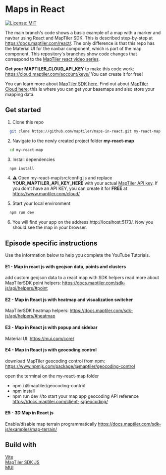 # Maps in React

[![License: MIT](https://img.shields.io/badge/License-MIT-yellow.svg)](https://opensource.org/licenses/MIT)

The main branch's code shows a basic example of a map with a marker and navbar using React and MapTiler SDK. This is described step-by-step at https://docs.maptiler.com/react/. The only difference is that this repo has the Material UI for the navbar component, which is part of the map component. This repository's branches show code changes that correspond to the [MapTiler react video series]().

**Get your MAPTILER_CLOUD_API_KEY** to make this code work: https://cloud.maptiler.com/account/keys/ You can create it for free!

You can learn more about [MapTiler SDK here.](https://docs.maptiler.com/sdk-js/) Find out about [MapTiler Cloud here](https://www.maptiler.com/cloud/); this is where you can get your basemaps and also store your mapping data.

## Get started

1. Clone this repo

```sh
  git clone https://github.com/maptiler/maps-in-react.git my-react-map
```

2. Navigate to the newly created project folder **my-react-map**

```sh
  cd my-react-map
```

3. Install dependencies

```sh
  npm install
```

4. :warning: Open my-react-map/src/config.js and replace **YOUR_MAPTILER_API_KEY_HERE** with your actual [MapTiler API key](https://cloud.maptiler.com/account/keys/).
   If you don't have an API KEY, you can create it for **FREE** at https://www.maptiler.com/cloud/

5. Start your local environment

```sh
  npm run dev
```

6. You will find your app on the address http://localhost:5173/.
   Now you should see the map in your browser.

## Episode specific instructions

Use the information below to help you complete the YouTube Tutorials.

#### E1 - Map in react js with geojson data, points and clusters

add custom geojson data to a react map with SDK helpers
read more about MapTilerSDK point helpers: https://docs.maptiler.com/sdk-js/api/helpers/#point

#### E2 - Map in React js with heatmap and visualization switcher

MapTilerSDK heatmap helpers: https://docs.maptiler.com/sdk-js/api/helpers/#heatmap

#### E3 - Map in React js with popup and sidebar

Material UI: https://mui.com/core/

#### E4 - Map in React js with geocoding control

download MapTiler geocoding control from npm: https://www.npmjs.com/package/@maptiler/geocoding-control

open the terminal on the my-react-map folder

- npm i @maptiler/geocoding-control
- npm install
- npm run dev //to start your map app
  geocoding API reference https://docs.maptiler.com/client-js/geocoding/

#### E5 - 3D Map in React js

Enable/disable map terrain programmatically https://docs.maptiler.com/sdk-js/examples/map-terrain/

## Build with

[Vite](https://vitejs.dev/guide/#scaffolding-your-first-vite-project)  
[MapTiler SDK JS](https://docs.maptiler.com/sdk-js/)  
[MUI](https://mui.com/material-ui/)
